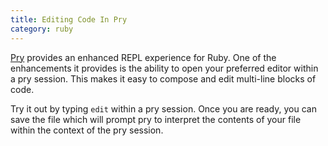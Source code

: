 ```yaml
--- 
title: Editing Code In Pry
category: ruby
---
```



[Pry](http://pryrepl.org/) provides an enhanced REPL experience for Ruby.
One of the enhancements it provides is the ability to open your preferred
editor within a pry session. This makes it easy to compose and edit
multi-line blocks of code.

Try it out by typing `edit` within a pry session. Once you are ready, you
can save the file which will prompt pry to interpret the contents of your
file within the context of the pry session.
